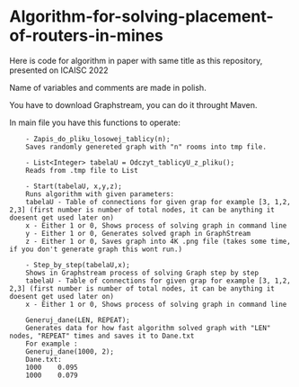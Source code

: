 # Algorithm-for-solving-placement-of-routers-in-mines

Here is code for algorithm in paper with same title as this repository, presented on ICAISC 2022

Name of variables and comments are made in polish.

You have to download Graphstream, you can do it throught Maven.

In main file you have this functions to operate:

        - Zapis_do_pliku_losowej_tablicy(n);
        Saves randomly genereted graph with "n" rooms into tmp file.
        
        - List<Integer> tabelaU = Odczyt_tablicyU_z_pliku();
        Reads from .tmp file to List
        
        - Start(tabelaU, x,y,z);
        Runs algorithm with given parameters:
        tabelaU - Table of connections for given grap for example [3, 1,2, 2,3] (first number is number of total nodes, it can be anything it doesent get used later on)
        x - Either 1 or 0, Shows process of solving graph in command line
        y - Either 1 or 0, Generates solved graph in GraphStream
        z - Either 1 or 0, Saves graph into 4K .png file (takes some time, if you don't generate graph this wont run.)
        
        - Step_by_step(tabelaU,x);
        Shows in Graphstream process of solving Graph step by step
        tabelaU - Table of connections for given grap for example [3, 1,2, 2,3] (first number is number of total nodes, it can be anything it doesent get used later on)
        x - Either 1 or 0, Shows process of solving graph in command line
        
        Generuj_dane(LEN, REPEAT);
        Generates data for how fast algorithm solved graph with "LEN" nodes, "REPEAT" times and saves it to Dane.txt
        For example :
        Generuj_dane(1000, 2);
        Dane.txt:
        1000	0.095
        1000	0.079
